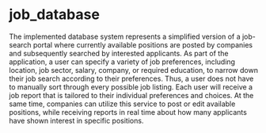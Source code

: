 # job_database

The implemented database system represents a simplified version of a job-search portal where currently available positions are posted by companies and subsequently searched by interested applicants. As part of the application, a user can specify a variety of job preferences, including location, job sector, salary, company, or required education, to narrow down their job search according to their preferences. Thus, a user does not have to manually sort through every possible job listing. Each user will receive a job report that is tailored to their individual preferences and choices. At the same time, companies can utilize this service to post or edit available positions, while receiving reports in real time about how many applicants have shown interest in specific positions.
